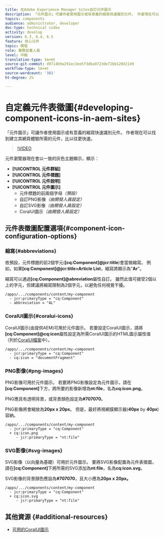 ```yaml
---
title: 在Adobe Experience Manager Sites自訂元件圖示
description: 「元件圖示」可讓作者使用圖示或有意義的縮寫快速識別元件。 作者現在可以找到建立其網頁體驗所需的元件，比以往更快速。
topics: components
audience: administrator, developer
doc-type: technical video
activity: develop
version: 6.3, 6.4, 6.5
feature: 核心元件
topic: 開發
role: 業務從業人員
level: 中級
translation-type: tm+mt
source-git-commit: d9714b9a291ec3ee5f3dba9723de72bb120d2149
workflow-type: tm+mt
source-wordcount: '381'
ht-degree: 2%

---
```



# 自定義元件表徵圖{#developing-component-icons-in-aem-sites}

「元件圖示」可讓作者使用圖示或有意義的縮寫快速識別元件。 作者現在可以找到建立其網頁體驗所需的元件，比以往更快速。

>[!VIDEO](https://video.tv.adobe.com/v/16778/?quality=9&learn=on)

元件瀏覽器現在會以一致的灰色主題顯示，顯示：

* **[!UICONTROL 元件群組]**
* **[!UICONTROL 元件標題]**
* **[!UICONTROL 元件說明]**
* **[!UICONTROL 元件圖示]**
   * 元件標題的前兩個字母&#x200B;*（預設）*
   * 自訂PNG影像&#x200B;*（由開發人員設定）*
   * 自訂SVG影像&#x200B;*（由開發人員設定）*
   * CoralUI圖示&#x200B;*（由開發人員設定）*

## 元件表徵圖配置選項{#component-icon-configuration-options}

### 縮寫{#abbreviations}

依預設，元件標題的前2個字元(**[cq:Component]@jcr:title**)會當做縮寫。 例如，如果&#x200B;**[cq:Component]@jcr:title=Article List**，縮寫將顯示為&quot;**Ar**&quot;。

縮寫可以通過&#x200B;**[cq:Component]@abreviation**&#x200B;屬性自訂。 雖然此值可接受2個以上的字元，但建議將縮寫限制為2個字元，以避免任何視覺干擾。

```plain
/apps/.../components/content/my-component
  - jcr:primaryType = "cq:Component"
  - abbreviation = "AL"
```

### CoralUI圖示{#coralui-icons}

CoralUI圖示(由提供AEM)可用於元件圖示。 若要設定CoralUI圖示，請將&#x200B;**[cq:Component]@cq:icon**&#x200B;屬性設定為所需CoralUI圖示的HTML圖示屬性值（列於[CoralUI檔案](https://helpx.adobe.com/experience-manager/6-5/sites/developing/using/reference-materials/coral-ui/coralui3/Coral.Icon.html)中）。

```plain
/apps/.../components/content/my-component
  - jcr:primaryType = "cq:Component"
  - cq:icon = "documentFragment"
```

### PNG影像{#png-images}

PNG影像可用於元件圖示。 若要將PNG影像設定為元件圖示，請在&#x200B;**[cq:Component]**&#x200B;下方，將所要的影像新增為&#x200B;**nt:file**，名為&#x200B;**cq:icon.png**。

PNG應具有透明背景，或背景顏色設定為&#x200B;**#707070**。

PNG影像將會縮放為&#x200B;**20px x 20px**。 但是，最好將視網膜顯示器(**40px** by **40px**)容納。

```plain
/apps/.../components/content/my-component
  - jcr:primaryType = "cq:Component"
  + cq:icon.png
     - jcr:primaryType = "nt:file"
```

### SVG影像{#svg-images}

SVG影像（以向量為基礎）可用於元件圖示。 要將SVG影像配置為元件表徵圖，請在&#x200B;**[cq:Component]**&#x200B;下將所需的SVG添加為&#x200B;**nt:file**，名為&#x200B;**cq:icon.svg**。

SVG影像的背景顏色應設為&#x200B;**#707070**，且大小應為&#x200B;**20px x 20px。**

```plain
/apps/.../components/content/my-component
  - jcr:primaryType = "cq:Component"
  + cq:icon.svg
     - jcr:primaryType = "nt:file"
```

## 其他資源 {#additional-resources}

* [可用的CoralUI圖示](https://helpx.adobe.com/experience-manager/6-5/sites/developing/using/reference-materials/coral-ui/coralui3/Coral.Icon.html)
